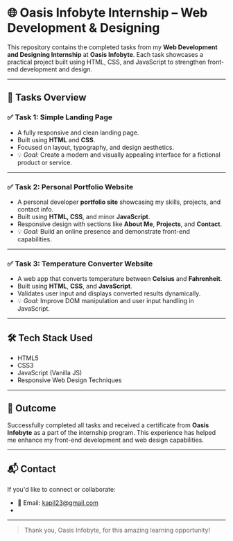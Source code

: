 # 🌐 Oasis Infobyte Internship – Web Development & Designing

This repository contains the completed tasks from my **Web Development and Designing Internship** at **Oasis Infobyte**. Each task showcases a practical project built using HTML, CSS, and JavaScript to strengthen front-end development and design.

---

## 📁 Tasks Overview

### ✅ Task 1: Simple Landing Page
- A fully responsive and clean landing page.
- Built using **HTML** and **CSS**.
- Focused on layout, typography, and design aesthetics.
- 💡 *Goal:* Create a modern and visually appealing interface for a fictional product or service.
---

### ✅ Task 2: Personal Portfolio Website
- A personal developer **portfolio site** showcasing my skills, projects, and contact info.
- Built using **HTML, CSS**, and minor **JavaScript**.
- Responsive design with sections like **About Me**, **Projects**, and **Contact**.
- 💡 *Goal:* Build an online presence and demonstrate front-end capabilities.

---

### ✅ Task 3: Temperature Converter Website
- A web app that converts temperature between **Celsius** and **Fahrenheit**.
- Built using **HTML**, **CSS**, and **JavaScript**.
- Validates user input and displays converted results dynamically.
- 💡 *Goal:* Improve DOM manipulation and user input handling in JavaScript.

---

## 🛠️ Tech Stack Used
- HTML5  
- CSS3  
- JavaScript (Vanilla JS)  
- Responsive Web Design Techniques

---

## 🏁 Outcome
Successfully completed all tasks and received a certificate from **Oasis Infobyte** as a part of the internship program. This experience has helped me enhance my front-end development and web design capabilities.


---

## 📬 Contact

If you'd like to connect or collaborate:

- 📧 Email: kapil23@gmail.com
- 
---

> Thank you, Oasis Infobyte, for this amazing learning opportunity!

